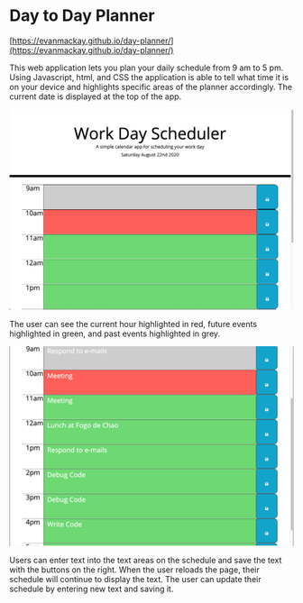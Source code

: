 # Day to Day Planner

[https://evanmackay.github.io/day-planner/](https://evanmackay.github.io/day-planner/)

This web application lets you plan your daily schedule from 9 am to 5 pm. Using Javascript, html, and CSS the application is able to tell what time it is on your device and highlights specific areas of the planner accordingly. The current date is displayed at the top of the app.

![work-day-scheduler-example](https://github.com/evanmackay/day-planner/blob/master/assets/Screen%20Shot%202020-08-22%20at%2010.44.19%20AM.png?raw=true)

The user can see the current hour highlighted in red, future events highlighted in green, and past events highlighted in grey.

![work-day-scheduler-text-example](https://github.com/evanmackay/day-planner/blob/master/assets/Screen%20Shot%202020-08-22%20at%2010.48.31%20AM.png?raw=true)

Users can enter text into the text areas on the schedule and save the text with the buttons on the right. When the user reloads the page, their schedule will continue to display the text. The user can update their schedule by entering new text and saving it.
